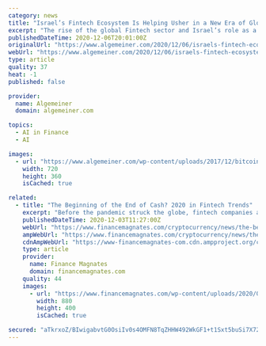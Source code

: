 ```yaml
---
category: news
title: "Israel’s Fintech Ecosystem Is Helping Usher in a New Era of Global Finance"
excerpt: "The rise of the global Fintech sector and Israel’s role as a major player in the field has never been more apparent. Although the industry has been thriving for the last decade, the last few years in particular,"
publishedDateTime: 2020-12-06T20:01:00Z
originalUrl: "https://www.algemeiner.com/2020/12/06/israels-fintech-ecosystem-is-helping-usher-in-a-new-era-of-global-finance/"
webUrl: "https://www.algemeiner.com/2020/12/06/israels-fintech-ecosystem-is-helping-usher-in-a-new-era-of-global-finance/"
type: article
quality: 37
heat: -1
published: false

provider:
  name: Algemeiner
  domain: algemeiner.com

topics:
  - AI in Finance
  - AI

images:
  - url: "https://www.algemeiner.com/wp-content/uploads/2017/12/bitcoin.jpg"
    width: 720
    height: 360
    isCached: true

related:
  - title: "The Beginning of the End of Cash? 2020 in Fintech Trends"
    excerpt: "Before the pandemic struck the globe, fintech companies around the world entered the new year with expectations that were shattered within months. Many of the trends that began the year were abruptly halted;"
    publishedDateTime: 2020-12-03T11:27:00Z
    webUrl: "https://www.financemagnates.com/cryptocurrency/news/the-beginning-of-the-end-of-cash-2020-in-fintech-trends/"
    ampWebUrl: "https://www.financemagnates.com/cryptocurrency/news/the-beginning-of-the-end-of-cash-2020-in-fintech-trends/amp/"
    cdnAmpWebUrl: "https://www-financemagnates-com.cdn.ampproject.org/c/s/www.financemagnates.com/cryptocurrency/news/the-beginning-of-the-end-of-cash-2020-in-fintech-trends/amp/"
    type: article
    provider:
      name: Finance Magnates
      domain: financemagnates.com
    quality: 44
    images:
      - url: "https://www.financemagnates.com/wp-content/uploads/2020/02/fintech-industry.jpg"
        width: 880
        height: 400
        isCached: true

secured: "aTkrxoZ/BIwigabvtG0OsiIv0s4OMFN8TqZHHW492WkGF1+t1Sxt5buSi7X724YL5oeIxF3X5o4iWq/ojUMUR5P10tHiVG6UD0cmJwyZ8C4dvixCoaarPlSHNYLnmGkEE4+exKp1nu2uQDjl5ErKhZtAxp1d6uJy8t3fzP5ltnC39zr/gozzknPuqGTWYqemXqg+MmReFXs0RGqy5+blmwMWHOPUpP7qu/DG0VGxFAP7ON7a3Kcuq5nr7sE8tQmzAdABw+R3/Xkr7Sg7XT3NFgkRCIu6sUmcyWRcwAipzowaIZEZ7H9ylTrWbhidJx0aAtlyi0jc28kmEHPWV1f3op73dmZtxlzqmEa+bcZCzRc=;Z6LeQZk82fhe2rgRKaQnNw=="
---
```



